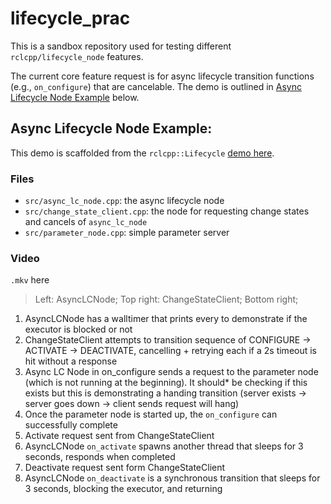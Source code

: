 # lifecycle_prac
This is a sandbox repository used for testing different `rclcpp/lifecycle_node` features.

The current core feature request is for async lifecycle transition functions (e.g., `on_configure`) that are cancelable.
The demo is outlined in [Async Lifecycle Node Example](#async-lifecycle-node-example) below.

## Async Lifecycle Node Example:
This demo is scaffolded from the `rclcpp::Lifecycle` [demo here]().

### Files
- `src/async_lc_node.cpp`: the async lifecycle node
- `src/change_state_client.cpp`: the node for requesting change states and cancels of `async_lc_node`
- `src/parameter_node.cpp`: simple parameter server


### Video
`.mkv` here
> Left: AsyncLCNode; Top right: ChangeStateClient; Bottom right;
1. AsyncLCNode has a walltimer that prints every to demonstrate if the executor is blocked or not
2. ChangeStateClient attempts to transition sequence of CONFIGURE → ACTIVATE → DEACTIVATE, cancelling + retrying each if a 2s timeout is hit without a response
3. Async LC Node in on_configure sends a request to the parameter node (which is not running at the beginning).
It should* be checking if this exists but this is demonstrating a handing transition (server exists → server goes down → client sends request will hang)
4. Once the parameter node is started up, the `on_configure` can successfully complete
5. Activate request sent from ChangeStateClient
6. AsyncLCNode `on_activate` spawns another thread that sleeps for 3 seconds, responds when completed
7. Deactivate request sent form ChangeStateClient
8. AsyncLCNode `on_deactivate` is a synchronous transition that sleeps for 3 seconds, blocking the executor, and returning

